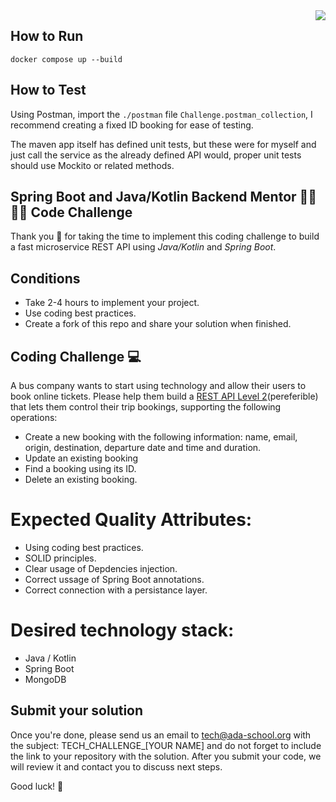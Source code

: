 <img align="right" src="https://github.com/ada-school/module-template/blob/main/ada.png">

## How to Run
`docker compose up --build`

## How to Test
Using Postman, import the `./postman` file `Challenge.postman_collection`, I recommend creating a fixed ID booking for ease of testing.

The maven app itself has defined unit tests, but these were for myself and just call the service as the already defined API would, proper unit tests should use Mockito or related methods.

## Spring Boot and Java/Kotlin Backend Mentor 👩‍💻 👨‍💻 Code Challenge

Thank you 🙏 for taking the time to implement this coding challenge to build a fast microservice REST API using *Java/Kotlin* and *Spring Boot*.

## Conditions

* Take 2-4 hours to implement your project.
* Use coding best practices.
* Create a fork of this repo and share your solution when finished.


## Coding Challenge  💻 

A bus company wants to start using technology and allow their users to book online tickets. Please help them build a [REST API Level 2](https://martinfowler.com/articles/richardsonMaturityModel.html#level2)(pereferible) that lets them control their trip bookings, supporting the following operations:
* Create a new booking with the following information: name, email, origin, destination, departure date and time and duration.
* Update an existing booking
* Find a booking using its ID.
* Delete an existing booking.

# Expected Quality Attributes:
* Using coding best practices.
* SOLID principles.
* Clear usage of Depdencies injection.
* Correct ussage of Spring Boot annotations.
* Correct connection with a persistance layer.

# Desired technology stack:
* Java / Kotlin 
* Spring Boot
* MongoDB

## Submit your solution

Once you're done, please send us an email to [tech@ada-school.org](mailto:tech@ada-school.org) with the subject: TECH_CHALLENGE_[YOUR NAME] and do not forget to include the link to your repository with the solution. After you submit your code, we will review it and contact you to discuss next steps. 

Good luck! 💪
